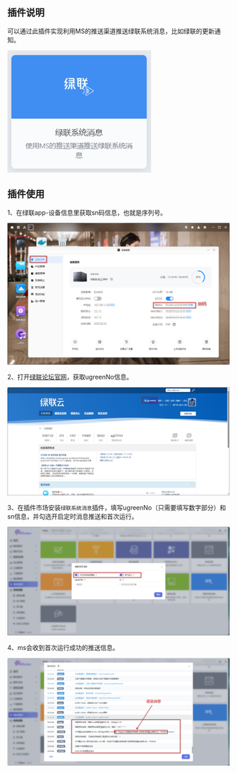 ## 插件说明
可以通过此插件实现利用MS的推送渠道推送绿联系统消息，比如绿联的更新通知。

![0901.png](./images/0901.png)

## 插件使用
1、在绿联app-设备信息里获取sn码信息，也就是序列号。

![0902.png](./images/0902.png)

2、打开[绿联论坛官网](https://bbs.ugreengroup.com/forum.php)，获取ugreenNo信息。

![0903.png](./images/0903.png)

3、在插件市场安装`绿联系统消息`插件，填写ugreenNo（只需要填写数字部分）和sn信息，并勾选开启定时消息推送和首次运行。

![0904.png](./images/0904.png)

4、ms会收到首次运行成功的推送信息。

![0905.png](./images/0905.png)